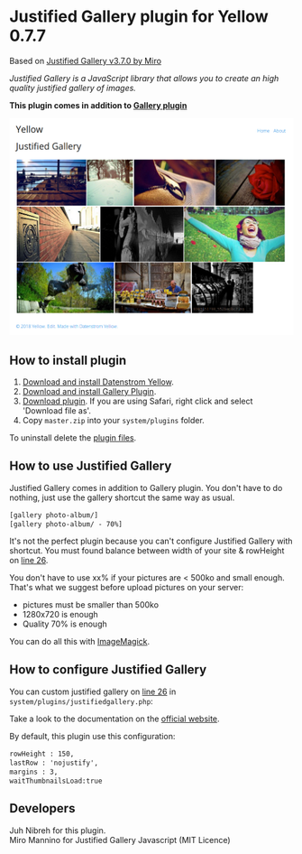 Justified Gallery plugin for Yellow 0.7.7
====================
Based on [Justified Gallery v3.7.0 by Miro](https://github.com/miromannino/Justified-Gallery)

*Justified Gallery is a JavaScript library that allows you to create an high quality justified gallery of images.*

__This plugin comes in addition to [Gallery plugin](https://github.com/datenstrom/yellow-plugins/tree/master/gallery)__

<p align="center"><img src="example-screenshot.png?raw=true" alt="Screenshot"></p>

## How to install plugin

1. [Download and install Datenstrom Yellow](https://github.com/datenstrom/yellow/).
2. [Download and install Gallery Plugin](https://github.com/datenstrom/yellow-plugins/tree/master/gallery/).
3. [Download plugin](https://github.com/nibreh/yellow-plugin-justified-gallery/archive/master.zip). If you are using Safari, right click and select 'Download file as'.
4. Copy `master.zip` into your `system/plugins` folder.

To uninstall delete the [plugin files](update.ini).

## How to use Justified Gallery

Justified Gallery comes in addition to Gallery plugin. You don't have to do nothing, just use the gallery shortcut the same way as usual.

    [gallery photo-album/]
    [gallery photo-album/ - 70%]
    
It's not the perfect plugin because you can't configure Justified Gallery with shortcut. You must found balance between width of your site & rowHeight on [line 26](https://github.com/nibreh/yellow-plugin-justified-gallery/blob/718ad449ebd849e9e0b2277d72d8c3b16f9f23dd/justifiedgallery.php#L26).

You don't have to use xx% if your pictures are < 500ko and small enough. That's what we suggest before upload pictures on your server:

- pictures must be smaller than 500ko 
- 1280x720 is enough
- Quality 70% is enough

You can do all this with [ImageMagick](https://www.imagemagick.org).

## How to configure Justified Gallery

You can custom justified gallery on [line 26](https://github.com/nibreh/yellow-plugin-justified-gallery/blob/718ad449ebd849e9e0b2277d72d8c3b16f9f23dd/justifiedgallery.php#L26) in `system/plugins/justifiedgallery.php`:

Take a look to the documentation on the [official website](http://miromannino.github.io/Justified-Gallery/options-and-events/).

By default, this plugin use this configuration: 

    rowHeight : 150,
    lastRow : 'nojustify',
    margins : 3,
    waitThumbnailsLoad:true

## Developers

Juh Nibreh for this plugin.  
Miro Mannino for Justified Gallery Javascript (MIT Licence)
